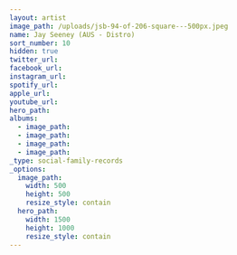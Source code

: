 ```yaml
---
layout: artist
image_path: /uploads/jsb-94-of-206-square---500px.jpeg
name: Jay Seeney (AUS - Distro)
sort_number: 10
hidden: true
twitter_url:
facebook_url:
instagram_url:
spotify_url:
apple_url:
youtube_url:
hero_path:
albums:
  - image_path:
  - image_path:
  - image_path:
  - image_path:
_type: social-family-records
_options:
  image_path:
    width: 500
    height: 500
    resize_style: contain
  hero_path:
    width: 1500
    height: 1000
    resize_style: contain
---
```


